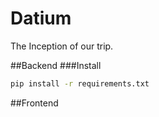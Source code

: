 # Datium
The Inception of our trip.

##Backend
###Install
```bash
pip install -r requirements.txt
```
##Frontend
